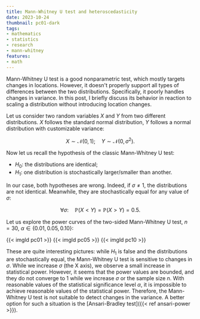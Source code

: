 ```yaml
---
title: Mann-Whitney U test and heteroscedasticity
date: 2023-10-24
thumbnail: pc01-dark
tags:
- mathematics
- statistics
- research
- mann-whitney
features:
- math
---
```


Mann-Whitney U test is a good nonparametric test, which mostly targets changes in locations.
However, it doesn't properly support all types of differences between the two distributions.
Specifically, it poorly handles changes in variance.
In this post, I briefly discuss its behavior in reaction to scaling a distribution without introducing location changes.

<!--more-->

Let us consider two random variables $X$ and $Y$ from two different distributions.
$X$ follows the standard normal distribution, $Y$ follows a normal distribution with customizable variance:

$$
X \sim \mathcal{N}(0, 1); \quad Y \sim \mathcal{N}(0, \sigma^2).
$$

Now let us recall the hypothesis of the classic Mann-Whitney U test:

* $H_0$: the distributions are identical;
* $H_1$: one distribution is stochastically larger/smaller than another.

In our case, both hypotheses are wrong.
Indeed, if $\sigma \neq 1$, the distributions are not identical.
Meanwhile, they are stochastically equal for any value of $\sigma$:

$$
\forall \sigma: \quad \mathbb{P}(X < Y) = \mathbb{P}(X > Y) = 0.5.
$$

Let us explore the power curves of the two-sided Mann-Whitney U test, $n=30$, $\alpha \in \{ 0.01, 0.05, 0.10 \}$:

{{< imgld pc01 >}}
{{< imgld pc05 >}}
{{< imgld pc10 >}}

These are quite interesting pictures: while $H_1$ is false and the distributions are stochastically equal,
  the Mann-Whitney U test is sensitive to changes in $\sigma$.
While we increase $\sigma$ (the X axis), we observe a small increase in statistical power.
However, it seems that the power values are bounded,
  and they do not converge to $1$ while we increase $\sigma$ or the sample size $n$.
With reasonable values of the statistical significance level $\alpha$,
  it is impossible to achieve reasonable values of the statistical power.
Therefore, the Mann-Whitney U test is not suitable to detect changes in the variance.
A better option for such a situation is the [Ansari-Bradley test]({{< ref ansari-power >}}).
